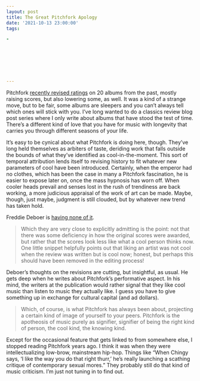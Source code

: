 ```yaml
---
layout: post
title: The Great Pitchfork Apology
date: '2021-10-13 23:00:00'
tags:

- 







---
```


Pitchfork [recently revised ratings](https://pitchfork.com/features/lists-and-guides/pitchfork-reviews-rescored/) on 20 albums from the past, mostly raising scores, but also lowering some, as well. It was a kind of a strange move, but to be fair, some albums are sleepers and you can’t always tell which ones will stick with you. I’ve long wanted to do a classics review blog post series where I only write about albums that have stood the test of time. There’s a different kind of love that you have for music with longevity that carries you through different seasons of your life.

It’s easy to be cynical about what Pitchfork is doing here, though. They’ve long held themselves as arbiters of taste, deriding work that falls outside the bounds of what they’ve identified as cool-in-the-moment. This sort of temporal attribution lends itself to revising history to fit whatever new parameters of cool have been introduced. Certainly, when the emperor had no clothes, which has been the case in many a Pitchfork fascination, he is easier to expose later on, once the mass hypnosis has worn off. When cooler heads prevail and senses lost in the rush of trendiness are back working, a more judicious appraisal of the work of art can be made. Maybe, though, just maybe, judgment is still clouded, but by whatever new trend has taken hold.

Freddie Deboer is [having none of it](https://freddiedeboer.substack.com/p/the-problem-with-liz-phairs-self).

> Which they are very close to explicitly admitting is the point: not that there was some deficiency in how the original scores were awarded, but rather that the scores look less like what a cool person thinks now. One little snippet helpfully points out that liking an artist was not cool when the review was written but is cool now; honest, but perhaps this should have been removed in the editing process!

Deboer’s thoughts on the revisions are cutting, but insightful, as usual. He gets deep when he writes about Pitchfork’s performative aspect. In his mind, the writers at the publication would rather signal that they like cool music than listen to music they actually like. I guess you have to give something up in exchange for cultural capital (and ad dollars).

> Which, of course, is what Pitchfork has always been about, projecting a certain kind of image of yourself to your peers. Pitchfork is the apotheosis of music purely as signifier, signifier of being the right kind of person, the cool kind, the knowing kind.

Except for the occasional feature that gets linked to from somewhere else, I stopped reading Pitchfork years ago. I think it was when they were intellectualizing low-brow, mainstream hip-hop. Things like “When Chingy says, ‘I like the way you do that right thurr,’ he’s really launching a scathing critique of contemporary sexual mores.” They probably still do that kind of music criticism. I’m just not tuning in to find out.

